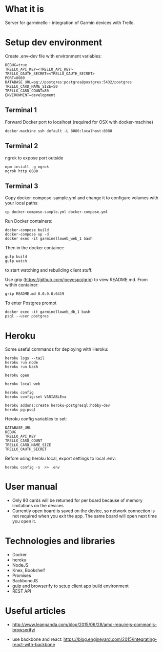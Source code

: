 # What it is

Server for garminello - integration of Garmin devices with Trello. 

# Setup dev environment

Create .env-dev file with environment variables:

	DEBUG=true
	TRELLO_API_KEY=<TRELLO_API_KEY>
	TRELLO_OAUTH_SECRET=<TRELLO_OAUTH_SECRET>
	PORT=8080
	DATABASE_URL=pg://postgres:postgres@postgres:5432/postgres
	TRELLO_CARD_NAME_SIZE=50
	TRELLO_CARD_COUNT=80
	ENVIRONMENT=development

## Terminal 1
Forward Docker port to localhost (required for OSX with docker-machine)
	
	docker-machine ssh default -L 8080:localhost:8080

## Terminal 2
ngrok to expose port outside

	npm install -g ngrok
	ngrok http 8080

## Terminal 3
Copy docker-compose-sample.yml and change it to configure volumes with your local paths:

	cp docker-compose-sample.yml docker-compose.yml

Run Docker containers:

	docker-compose build
	docker-compose up -d
	docker exec -it garminelloweb_web_1 bash

Then in the docker container:

	gulp build
	gulp watch

to start watching and rebuilding client stuff.

Use grip (https://github.com/joeyespo/grip) to view README.md. From within container:

	grip README.md 0.0.0.0:6419


To enter Postgres prompt

	docker exec -it garminelloweb_db_1 bash
	psql --user postgres

# Heroku

Some useful commands for deploying with Heroku:

	heroku logs --tail
	heroku run node
	heroku run bash

	heroku open

	heroku local web

	heroku config
	heroku config:set VARIABLE=x

	heroku addons:create heroku-postgresql:hobby-dev
	heroku pg:psql

Heroku config variables to set:

	DATABASE_URL
	DEBUG
	TRELLO_API_KEY
	TRELLO_CARD_COUNT
	TRELLO_CARD_NAME_SIZE
	TRELLO_OAUTH_SECRET

Before using heroku local, export settings to local .env:

	heroku config -s  >> .env

# User manual

- Only 80 cards will be returned for per board because of memory limitations on the devices
- Currently open board is saved on the device, so network connection is not required when you exit the app. The same board will open next time you open it.
 
# Technologies and libraries
- Docker
- heroku
- NodeJS
- Knex, Bookshelf
- Promises
- BackboneJS
- gulp and browserify to setup client app build environment
- REST API

# Useful articles

- http://www.leanpanda.com/blog/2015/06/28/amd-requirejs-commonjs-browserify/

- use backbone and react: https://blog.engineyard.com/2015/integrating-react-with-backbone
